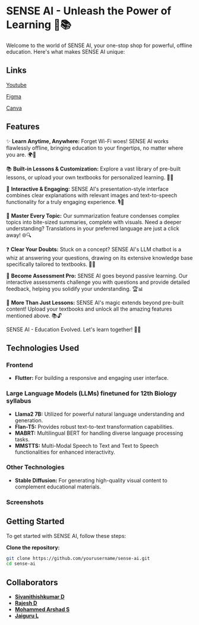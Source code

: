 # SENSE AI - Unleash the Power of Learning 🚀📚

Welcome to the world of SENSE AI, your one-stop shop for powerful, offline education. Here's what makes SENSE AI unique:

## Links

[Youtube](https://youtu.be/CBJfKwn7hHI?si=DhCEfWACsevp1sNg)

[Figma](https://www.figma.com/proto/8KM3s2RNGBOWE8lIrV1xxG/presentation?node-id=1-686&starting-point-node-id=1%3A686&scaling=scale-down-width&content-scaling=fixed&t=D9ih5Jq0bCQVHBrC-1)

[Canva](https://www.canva.com/design/DAGDPjrKrBc/8o-GMmyZsekw3U4SEuUBag/edit?utm_content=DAGDPjrKrBc&utm_campaign=designshare&utm_medium=link2&utm_source=sharebutton)

## Features

✨ **Learn Anytime, Anywhere:** Forget Wi-Fi woes! SENSE AI works flawlessly offline, bringing education to your fingertips, no matter where you are. 🌍📱

📚 **Built-in Lessons & Customization:** Explore a vast library of pre-built lessons, or upload your own textbooks for personalized learning. 📖✨

🎨 **Interactive & Engaging:** SENSE AI's presentation-style interface combines clear explanations with relevant images and text-to-speech functionality for a truly engaging experience. 🎙️📸

📑 **Master Every Topic:** Our summarization feature condenses complex topics into bite-sized summaries, complete with visuals. Need a deeper understanding? Translations in your preferred language are just a click away! 🌐🔍

❓ **Clear Your Doubts:** Stuck on a concept? SENSE AI's LLM chatbot is a whiz at answering your questions, drawing on its extensive knowledge base specifically tailored to textbooks. 🤖💬

📝 **Become Assessment Pro:** SENSE AI goes beyond passive learning. Our interactive assessments challenge you with questions and provide detailed feedback, helping you solidify your understanding. 🏆📊

🌟 **More Than Just Lessons:** SENSE AI's magic extends beyond pre-built content! Upload your textbooks and unlock all the amazing features mentioned above. 📚🔓

SENSE AI - Education Evolved. Let's learn together! 🌟🚀

## Technologies Used

### Frontend
- **Flutter:** For building a responsive and engaging user interface.

### Large Language Models (LLMs) finetuned for 12th Biology syllabus
- **Llama2 7B:** Utilized for powerful natural language understanding and generation.
- **Flan-T5:** Provides robust text-to-text transformation capabilities.
- **MABRT:** Multilingual BERT for handling diverse language processing tasks.
- **MMSTTS:** Multi-Modal Speech to Text and Text to Speech functionalities for enhanced interactivity.

### Other Technologies
- **Stable Diffusion:** For generating high-quality visual content to complement educational materials.

### Screenshots


## Getting Started

To get started with SENSE AI, follow these steps:

**Clone the repository:**
   ```sh
   git clone https://github.com/yourusername/sense-ai.git
   cd sense-ai
  ```
## Collaborators

- **[Sivanithishkumar D](https://github.com/sivanithishkumar)**
- **[Rajesh D](https://github.com/Rajesh-05)**
- **[Mohammed Arshad S](https://github.com/arshad-smd)**
- **[Jaiguru L](https://github.com/jai2992)**

